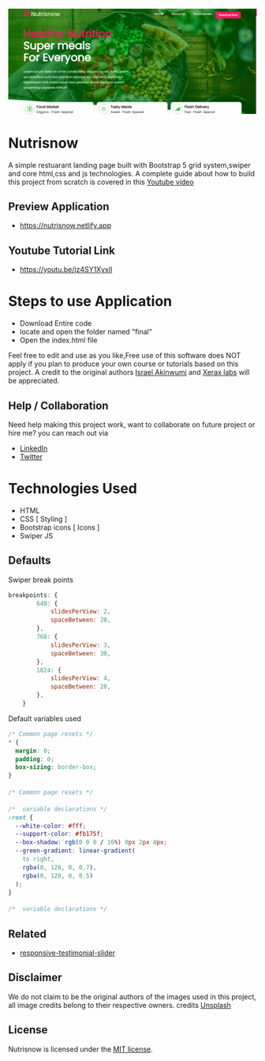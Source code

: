 ![Project Overview](ProjectOverview.png)

# Nutrisnow

A simple restuarant landing page built with Bootstrap 5 grid system,swiper and core html,css and js technologies. A complete guide about how to build this project from scratch is covered in this [Youtube video](https://www.youtube.com/)

## Preview Application

- https://nutrisnow.netlify.app

## Youtube Tutorial Link

- https://youtu.be/jz4SY1XyxlI

# Steps to use Application

- Download Entire code
- locate and open the folder named "final"
- Open the index.html file

Feel free to edit and use as you like,Free use of this software does NOT apply if you plan to produce your own course or tutorials based on this project. A credit to the original authors [Israel Akinwumi](https://twitter.com/akinwumidi) and [Xerax labs](https://twitter.com/xeraxlabs) will be appreciated.

## Help / Collaboration

Need help making this project work, want to collaborate on future project or hire me? you can reach out via

- [LinkedIn](https://www.linkedin.com/in/akinwumidi)
- [Twitter](https://twitter.com/akinwumidi)

# Technologies Used

- HTML
- CSS [ Styling ]
- Bootstrap icons [ Icons ]
- Swiper JS

## Defaults

Swiper break points

```js
breakpoints: {
        640: {
            slidesPerView: 2,
            spaceBetween: 20,
        },
        768: {
            slidesPerView: 3,
            spaceBetween: 30,
        },
        1024: {
            slidesPerView: 4,
            spaceBetween: 20,
        },
    }
```

Default variables used

```css
/* Common page resets */
* {
  margin: 0;
  padding: 0;
  box-sizing: border-box;
}

/* Common page resets */

/*  variable declarations */
:root {
  --white-color: #fff;
  --support-color: #fb175f;
  --box-shadow: rgb(0 0 0 / 16%) 0px 2px 8px;
  --green-gradient: linear-gradient(
    to right,
    rgba(0, 128, 0, 0.7),
    rgba(0, 128, 0, 0.5)
  );
}

/*  variable declarations */
```

## Related

- [responsive-testimonial-slider](https://github.com/Xeraxlabs/responsive-testimonial-slider.git)

## Disclaimer

We do not claim to be the original authors of the images used in this project, all image credits belong to their respective owners. credits [Unsplash](https://unsplash.com/)

## License

Nutrisnow is licensed under the [MIT license](http://opensource.org/licenses/MIT).
